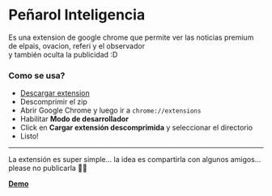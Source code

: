 # Peñarol Inteligencia

Es una extension de google chrome que permite ver las noticias premium de elpais, ovacion, referi y el observador  
y también oculta la publicidad :D

### Como se usa?

* [Descargar extension](https://github.com/BeRMaNyA/penarol_inteligencia/archive/1.0.zip)
* Descomprimir el zip
* Abrir Google Chrome y luego ir a `chrome://extensions`
* Habilitar **Modo de desarrollador**
* Click en **Cargar extensión descomprimida** y seleccionar el directorio
* Listo!

----

La extensión es super simple... la idea es compartirla con algunos amigos... please no publicarla 🙏🙏

**[Demo](https://vimeo.com/309679684)**
